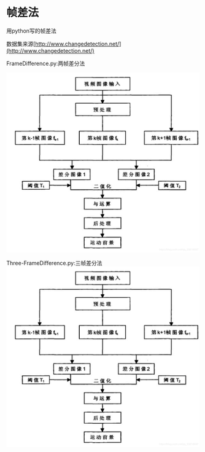 # 帧差法

用python写的帧差法

数据集来源[http://www.changedetection.net/](http://www.changedetection.net/)

FrameDifference.py:两帧差分法

![](https://github.com/ZZZZZZZJJHHH/FrameDifference/blob/master/images/%E4%B8%89%E5%B8%A7%E5%B7%AE%E5%88%86%E6%B3%95.png)

Three-FrameDifference.py:三帧差分法
![](https://github.com/ZZZZZZZJJHHH/FrameDifference/blob/master/images/%E4%B8%89%E5%B8%A7%E5%B7%AE%E5%88%86%E6%B3%95.png)

